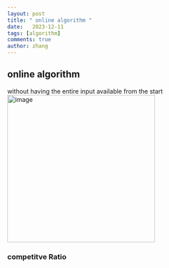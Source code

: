 ```yaml
---
layout: post
title: " online algorithm "
date:   2023-12-11
tags: [algorithm]
comments: true
author: zhang
---
```


## online algorithm
without having the entire input available from the start  
<img width="338" alt="image" src="https://github.com/zhang-mickey/zhang-mickey.github.io/assets/145342600/f2620c90-9901-4bbe-8c9d-23fa54755988">

### competitve Ratio  

